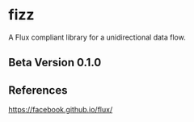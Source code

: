 # fizz

A Flux compliant library for a unidirectional data flow.

## Beta Version 0.1.0

## References
https://facebook.github.io/flux/
